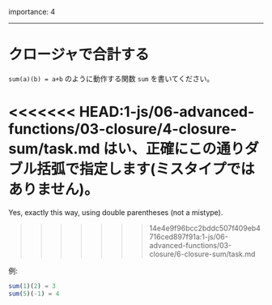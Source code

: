 importance: 4

---

# クロージャで合計する

`sum(a)(b) = a+b` のように動作する関数 `sum` を書いてください。

<<<<<<< HEAD:1-js/06-advanced-functions/03-closure/4-closure-sum/task.md
はい、正確にこの通りダブル括弧で指定します(ミスタイプではありません)。
=======
Yes, exactly this way, using double parentheses (not a mistype).
>>>>>>> 14e4e9f96bcc2bddc507f409eb4716ced897f91a:1-js/06-advanced-functions/03-closure/6-closure-sum/task.md

例:

```js
sum(1)(2) = 3
sum(5)(-1) = 4
```
